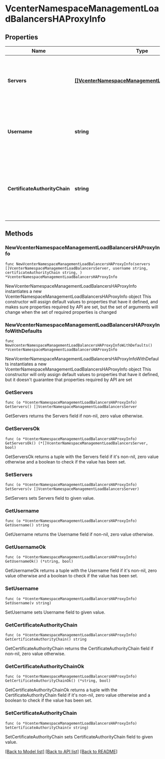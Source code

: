# VcenterNamespaceManagementLoadBalancersHAProxyInfo

## Properties

Name | Type | Description | Notes
------------ | ------------- | ------------- | -------------
**Servers** | [**[]VcenterNamespaceManagementLoadBalancersServer**](VcenterNamespaceManagementLoadBalancersServer.md) | A list of the addresses for the DataPlane API servers used to configure HAProxy. | 
**Username** | **string** | An administrator user name for accessing the HAProxy Data Plane API server. | 
**CertificateAuthorityChain** | **string** | PEM-encoded CA certificate chain which is used to verify x509 certificates received from the server. | 

## Methods

### NewVcenterNamespaceManagementLoadBalancersHAProxyInfo

`func NewVcenterNamespaceManagementLoadBalancersHAProxyInfo(servers []VcenterNamespaceManagementLoadBalancersServer, username string, certificateAuthorityChain string, ) *VcenterNamespaceManagementLoadBalancersHAProxyInfo`

NewVcenterNamespaceManagementLoadBalancersHAProxyInfo instantiates a new VcenterNamespaceManagementLoadBalancersHAProxyInfo object
This constructor will assign default values to properties that have it defined,
and makes sure properties required by API are set, but the set of arguments
will change when the set of required properties is changed

### NewVcenterNamespaceManagementLoadBalancersHAProxyInfoWithDefaults

`func NewVcenterNamespaceManagementLoadBalancersHAProxyInfoWithDefaults() *VcenterNamespaceManagementLoadBalancersHAProxyInfo`

NewVcenterNamespaceManagementLoadBalancersHAProxyInfoWithDefaults instantiates a new VcenterNamespaceManagementLoadBalancersHAProxyInfo object
This constructor will only assign default values to properties that have it defined,
but it doesn't guarantee that properties required by API are set

### GetServers

`func (o *VcenterNamespaceManagementLoadBalancersHAProxyInfo) GetServers() []VcenterNamespaceManagementLoadBalancersServer`

GetServers returns the Servers field if non-nil, zero value otherwise.

### GetServersOk

`func (o *VcenterNamespaceManagementLoadBalancersHAProxyInfo) GetServersOk() (*[]VcenterNamespaceManagementLoadBalancersServer, bool)`

GetServersOk returns a tuple with the Servers field if it's non-nil, zero value otherwise
and a boolean to check if the value has been set.

### SetServers

`func (o *VcenterNamespaceManagementLoadBalancersHAProxyInfo) SetServers(v []VcenterNamespaceManagementLoadBalancersServer)`

SetServers sets Servers field to given value.


### GetUsername

`func (o *VcenterNamespaceManagementLoadBalancersHAProxyInfo) GetUsername() string`

GetUsername returns the Username field if non-nil, zero value otherwise.

### GetUsernameOk

`func (o *VcenterNamespaceManagementLoadBalancersHAProxyInfo) GetUsernameOk() (*string, bool)`

GetUsernameOk returns a tuple with the Username field if it's non-nil, zero value otherwise
and a boolean to check if the value has been set.

### SetUsername

`func (o *VcenterNamespaceManagementLoadBalancersHAProxyInfo) SetUsername(v string)`

SetUsername sets Username field to given value.


### GetCertificateAuthorityChain

`func (o *VcenterNamespaceManagementLoadBalancersHAProxyInfo) GetCertificateAuthorityChain() string`

GetCertificateAuthorityChain returns the CertificateAuthorityChain field if non-nil, zero value otherwise.

### GetCertificateAuthorityChainOk

`func (o *VcenterNamespaceManagementLoadBalancersHAProxyInfo) GetCertificateAuthorityChainOk() (*string, bool)`

GetCertificateAuthorityChainOk returns a tuple with the CertificateAuthorityChain field if it's non-nil, zero value otherwise
and a boolean to check if the value has been set.

### SetCertificateAuthorityChain

`func (o *VcenterNamespaceManagementLoadBalancersHAProxyInfo) SetCertificateAuthorityChain(v string)`

SetCertificateAuthorityChain sets CertificateAuthorityChain field to given value.



[[Back to Model list]](../README.md#documentation-for-models) [[Back to API list]](../README.md#documentation-for-api-endpoints) [[Back to README]](../README.md)


